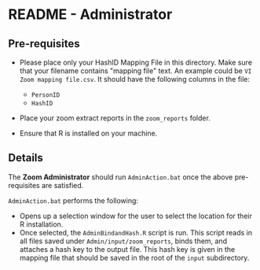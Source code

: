 # README - Administrator

## Pre-requisites 

- Please place only your HashID Mapping File in this directory. Make sure that your filename contains "mapping file" text. An example could be `VI Zoom mapping file.csv`. It should have the following columns in the file:
    - `PersonID`
    - `HashID`

- Place your zoom extract reports in the `zoom_reports` folder.
- Ensure that R is installed on your machine.

## Details

The **Zoom Administrator** should run `AdminAction.bat` once the above pre-requisites are satisfied. 

`AdminAction.bat` performs the following: 

- Opens up a selection window for the user to select the location for their R installation. 
- Once selected, the `AdminBindandHash.R` script is run. This script reads in all files saved under `Admin/input/zoom_reports`, binds them, and attaches a hash key to the output file. This hash key is given in the mapping file that should be saved in the root of the `input` subdirectory.

